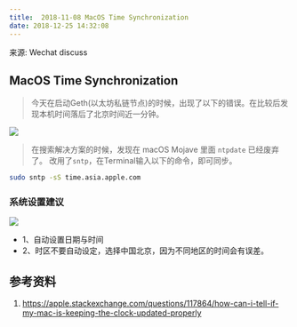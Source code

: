```yaml
---
title:  2018-11-08 MacOS Time Synchronization
date: 2018-12-25 14:32:08
---
```

来源: Wechat discuss

## MacOS Time Synchronization

> 今天在启动Geth(以太坊私链节点)的时候，出现了以下的错误。在比较后发现本机时间落后了北京时间近一分钟。

![](/images/2018-12-25-macOS-time-synchronization-01.jpg)


> 在搜索解决方案的时候，发现在 macOS Mojave 里面 `ntpdate` 已经废弃了。
> 改用了`sntp`，在Terminal输入以下的命令，即可同步。


```bash
sudo sntp -sS time.asia.apple.com
```

### 系统设置建议

![](/images/2018-12-25-macOS-time-synchronization-02.jpg)

- 1、自动设置日期与时间
- 2、时区不要自动设定，选择中国北京，因为不同地区的时间会有误差。


## 参考资料

1. https://apple.stackexchange.com/questions/117864/how-can-i-tell-if-my-mac-is-keeping-the-clock-updated-properly